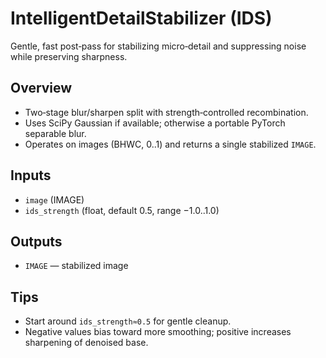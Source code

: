 # IntelligentDetailStabilizer (IDS)

Gentle, fast post‑pass for stabilizing micro‑detail and suppressing noise while preserving sharpness.

## Overview
- Two‑stage blur/sharpen split with strength‑controlled recombination.
- Uses SciPy Gaussian if available; otherwise a portable PyTorch separable blur.
- Operates on images (BHWC, 0..1) and returns a single stabilized `IMAGE`.

## Inputs
- `image` (IMAGE)
- `ids_strength` (float, default 0.5, range −1.0..1.0)

## Outputs
- `IMAGE` — stabilized image

## Tips
- Start around `ids_strength≈0.5` for gentle cleanup.
- Negative values bias toward more smoothing; positive increases sharpening of denoised base.

